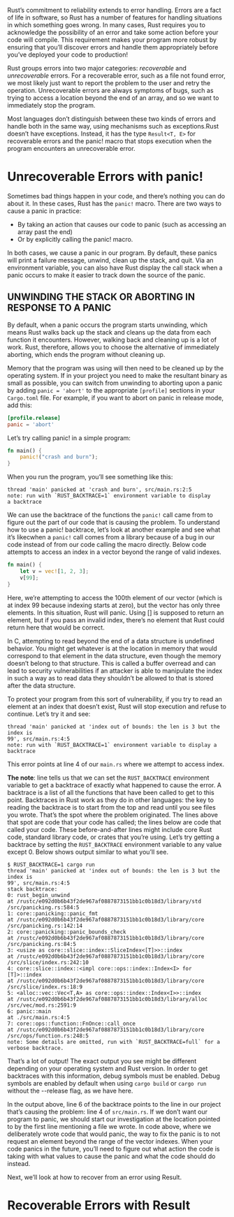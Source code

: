 Rust’s commitment to reliability extends to error handling. Errors are a fact of life in software, so Rust has a number of features for 
handling situations in which something goes wrong. In many cases, Rust requires you to acknowledge the possibility of an error and take 
some action before your code will compile. This requirement makes your program more robust by ensuring that you’ll discover errors and 
handle them appropriately before you’ve deployed your code to production!

Rust groups errors into two major categories: *recoverable* and *unrecoverable* errors. For a recoverable error, such as a file not 
found error, we most likely just want to report the problem to the user and retry the operation. Unrecoverable errors are always 
symptoms of bugs, such as trying to access a location beyond the end of an array, and so we want to immediately stop the program.

Most languages don’t distinguish between these two kinds of errors and handle both in the same way, using mechanisms such as exceptions.Rust doesn’t have exceptions. Instead, it has the type ```Result<T, E>``` for recoverable errors and the panic! macro that stops 
execution when the program encounters an unrecoverable error.

# Unrecoverable Errors with panic!
Sometimes bad things happen in your code, and there’s nothing you can do about it. In these cases, Rust has the ```panic!``` macro. 
There are two ways to cause a panic in practice: 
- By taking an action that causes our code to panic (such as accessing an array past the end)
- Or by explicitly calling the panic! macro. 

In both cases, we cause a panic in our program. By default, these panics will print a failure message, unwind, clean up the 
stack, and quit. Via an environment variable, you can also have Rust display the call stack when a panic occurs to make it easier to 
track down the source of the panic.

## UNWINDING THE STACK OR ABORTING IN RESPONSE TO A PANIC
By default, when a panic occurs the program starts unwinding, which means Rust walks back up the stack and cleans up the data from 
each function it encounters. However, walking back and cleaning up is a lot of work. Rust, therefore, allows you to choose the 
alternative of immediately aborting, which ends the program without cleaning up.

Memory that the program was using will then need to be cleaned up by the operating system. If in your project you need to make the 
resultant binary as small as possible, you can switch from unwinding to aborting upon a panic by adding ```panic = 'abort'``` to the 
appropriate ```[profile]``` sections in your ```Cargo.toml``` file. For example, if you want to abort on panic in release mode, add
this:

```toml
[profile.release]
panic = 'abort'
```

Let’s try calling panic! in a simple program:
```rust
fn main() {
    panic!("crash and burn");
}
```

When you run the program, you’ll see something like this:

```
thread 'main' panicked at 'crash and burn', src/main.rs:2:5
note: run with `RUST_BACKTRACE=1` environment variable to display
a backtrace
```

We can use the backtrace of the functions the ```panic!``` call came from to figure out the part of our code that is causing the 
problem. To understand how to use a panic! backtrace, let’s look at another example and see what it’s likecwhen a ```panic!``` call 
comes from a library because of a bug in our code instead of from our code calling the macro directly. Below code attempts to access 
an index in a vector beyond the range of valid indexes.

```rust
fn main() {
    let v = vec![1, 2, 3];
    v[99];
}
```

Here, we’re attempting to access the 100th element of our vector (which is at index 99 because indexing starts at zero), but the vector
has only three elements. In this situation, Rust will panic. Using [] is supposed to return an element, but if you pass an invalid 
index, there’s no element that Rust could return here that would be correct.

In C, attempting to read beyond the end of a data structure is undefined behavior. You might get whatever is at the location in memory 
that would correspond to that element in the data structure, even though the memory doesn’t belong to that structure. This is called a 
buffer overread and can lead to security vulnerabilities if an attacker is able to manipulate the index in such a way as to read data 
they shouldn’t be allowed to that is stored after the data structure.

To protect your program from this sort of vulnerability, if you try to read an element at an index that doesn’t exist, Rust will stop 
execution and refuse to continue. Let’s try it and see:

```
thread 'main' panicked at 'index out of bounds: the len is 3 but the index is
99', src/main.rs:4:5
note: run with `RUST_BACKTRACE=1` environment variable to display a backtrace
```

This error points at line 4 of our ```main.rs``` where we attempt to access index. 

**The note**: line tells us that we can set the ```RUST_BACKTRACE``` environment variable to get a backtrace of exactly what happened 
to cause the error. A backtrace is a list of all the functions that have been called to get to this point. Backtraces in Rust work as 
they do in other languages: the key to reading the backtrace is to start from the top and read until you see files you wrote. That’s 
the spot where the problem originated. The lines above that spot are code that your code has called; the lines below are code that
called your code. These before-and-after lines might include core Rust code, standard library code, or crates that you’re using. Let’s 
try getting a backtrace by setting the ```RUST_BACKTRACE``` environment variable to any value except 0. Below shows output similar to
what you’ll see.

```
$ RUST_BACKTRACE=1 cargo run
thread 'main' panicked at 'index out of bounds: the len is 3 but the index is
99', src/main.rs:4:5
stack backtrace:
0: rust_begin_unwind
at /rustc/e092d0b6b43f2de967af0887873151bb1c0b18d3/library/std
/src/panicking.rs:584:5
1: core::panicking::panic_fmt
at /rustc/e092d0b6b43f2de967af0887873151bb1c0b18d3/library/core
/src/panicking.rs:142:14
2: core::panicking::panic_bounds_check
at /rustc/e092d0b6b43f2de967af0887873151bb1c0b18d3/library/core
/src/panicking.rs:84:5
3: <usize as core::slice::index::SliceIndex<[T]>>::index
at /rustc/e092d0b6b43f2de967af0887873151bb1c0b18d3/library/core
/src/slice/index.rs:242:10
4: core::slice::index::<impl core::ops::index::Index<I> for [T]>::index
at /rustc/e092d0b6b43f2de967af0887873151bb1c0b18d3/library/core
/src/slice/index.rs:18:9
5: <alloc::vec::Vec<T,A> as core::ops::index::Index<I>>::index
at /rustc/e092d0b6b43f2de967af0887873151bb1c0b18d3/library/alloc
/src/vec/mod.rs:2591:9
6: panic::main
at ./src/main.rs:4:5
7: core::ops::function::FnOnce::call_once
at /rustc/e092d0b6b43f2de967af0887873151bb1c0b18d3/library/core
/src/ops/function.rs:248:5
note: Some details are omitted, run with `RUST_BACKTRACE=full` for a verbose backtrace.
```

That’s a lot of output! The exact output you see might be different depending on your operating system and Rust version. In order to 
get backtraces with this information, debug symbols must be enabled. Debug symbols are enabled by default when using ```cargo build```
or ```cargo run``` without the --release flag, as we have here.

In the output above, line 6 of the backtrace points to the line in our project that’s causing the problem: line 4 of ```src/main.rs```.
If we don’t want our program to panic, we should start our investigation at the location pointed to by the first line mentioning a 
file we wrote. In code above, where we deliberately wrote code that would panic, the way to fix the panic is to not request an element
beyond the range of the vector indexes. When your code panics in the future, you’ll need to figure out what action the code is taking
with what values to cause the panic and what the code should do instead.

Next, we’ll look at how to recover from an error using Result.

# Recoverable Errors with Result
